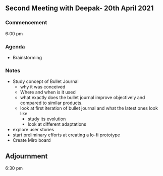 ## Second Meeting with Deepak- 20th April 2021 ##

### Commencement ###
6:00 pm


### Agenda ###
- Brainstorming
  

### Notes ###
- Study concept of Bullet Journal
  - why it was conceived
  - Where and when is it used
  - what exactly does the bullet journal improve objectively and compared to similar products.
  - look at first iteration of bullet journal and what the latest ones look like
    - study its evolution
    - look at different adaptations 
- explore user stories
- start preliminary efforts at creating a lo-fi prototype
- Create Miro board

## Adjournment ##
6:30 pm

